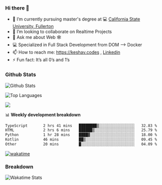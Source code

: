### Hi there 👋

- 🔭 I’m currently pursuing master's degree at 💻 [California State University, Fullerton](http://www.fullerton.edu/) 
- 👯 I’m looking to collaborate on Realtime Projects
- 💬 Ask me about Web 🕸
- 💻 Specialized in Full Stack Development from DOM --> Docker
- 📫 How to reach me: https://keshav.codes , [Linkedin](https://www.linkedin.com/in/keshavlingala/)
- ⚡ Fun fact: It’s all 0’s and 1’s

### Github Stats
![Github Stats](https://github-readme-stats.vercel.app/api?username=keshavlingala&count_private=true&show_icons=true&theme=radical)

![Top Languages](https://github-readme-stats.vercel.app/api/top-langs/?username=keshavlingala&show_icons=true&theme=radical)

![](https://komarev.com/ghpvc/?username=keshavlingala)

📊 **Weekly development breakdown**

<!--START_SECTION:waka-->

```txt
TypeScript       2 hrs 41 mins   ████████▒░░░░░░░░░░░░░░░░   32.83 %
HTML             2 hrs 6 mins    ██████▒░░░░░░░░░░░░░░░░░░   25.79 %
Python           1 hr 28 mins    ████▓░░░░░░░░░░░░░░░░░░░░   18.00 %
Kotlin           46 mins         ██▒░░░░░░░░░░░░░░░░░░░░░░   09.45 %
Other            20 mins         █░░░░░░░░░░░░░░░░░░░░░░░░   04.09 %
```

<!--END_SECTION:waka-->


[![wakatime](https://wakatime.com/badge/user/62bfdbc7-082c-40a7-b4bd-f9280d51aeed.svg)](https://wakatime.com/@62bfdbc7-082c-40a7-b4bd-f9280d51aeed)


### Breakdown

![Wakatime Stats](https://github-readme-stats.vercel.app/api/wakatime?username=keshavlingala)